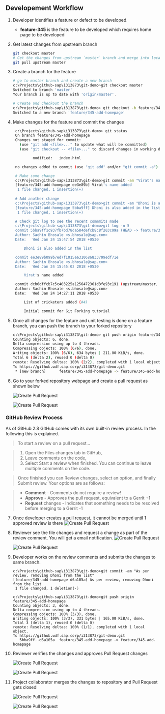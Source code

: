 ## Developement Workflow
1. Developer identifies a feature or defect to be developed.
    - __feature-345__ is the feature to be developed which requires home page to be developed

2. Get latest changes from upstream branch
    ```bash
    git checkout master
    # Get the changes from upstream `master` branch and merge into local master branch
    git pull upstream master
    ```
3. Create a branch for the feature
    ```bash
    # go to master branch and create a new branch
    c:\Projects\github-sap\i313873\git-demo>git checkout master
    Switched to branch 'master'
    Your branch is up to date with 'origin/master'.

    # Create and checkout the branch
    c:\Projects\github-sap\i313873\git-demo> git checkout -b feature/345-add-homepage
    Switched to a new branch 'feature/345-add-homepage'
    ```

4. Make changes for the feature and commit the changes
   ```bash
    c:\Projects\github-sap\i313873\git-demo> git status
    On branch feature/345-add-homepage
    Changes not staged for commit:
      (use "git add <file>..." to update what will be committed)
      (use "git checkout -- <file>..." to discard changes in working directory)

            modified:   index.html

    no changes added to commit (use "git add" and/or "git commit -a")

    # Make some change
    c:\Projects\github-sap\i313873\git-demo>git commit -am "Virat's name added"
    [feature/345-add-homepage ee3e89b] Virat's name added
     1 file changed, 1 insertion(+)
    
    # Add another change
    c:\Projects\github-sap\i313873\git-demo>git commit -am "Dhoni is also added in the list"
    [feature/345-add-homepage 5bba9ff] Dhoni is also added in the list
     1 file changed, 1 insertion(+)

    # Check git log to see the recent commmits made
    c:\Projects\github-sap\i313873\git-demo>git log -n 5
    commit 5bba9ff1c937fb7bd78da584defcb8c8f203c09a (HEAD -> feature/345-add-homepage)
    Author: Sachin Bhosale <s.bhosale@sap.com>
    Date:   Wed Jan 24 15:47:54 2018 +0530

        Dhoni is also added in the list

    commit ee3e89b099b7ed7f1015e6310686833799edf71e
    Author: Sachin Bhosale <s.bhosale@sap.com>
    Date:   Wed Jan 24 15:45:02 2018 +0530

        Virat's name added

    commit dcb6dffcb7c5c403225a1256472361d3fe93c191 (upstream/master, origin/master, origin/HEAD, master)
    Author: Sachin Bhosale <s.bhosale@sap.com>
    Date:   Wed Jan 24 14:27:11 2018 +0530

        List of cricketers added (#4)

        Initial commit for Git Forking tutorial

   ```

5. Once all changes for the feature and unit testing is done on a feature branch, you can push the branch to your forked repository
    ```bash
    c:\Projects\github-sap\i313873\git-demo> git push origin feature/345-add-homepage
    Counting objects: 6, done.
    Delta compression using up to 4 threads.
    Compressing objects: 100% (6/6), done.
    Writing objects: 100% (6/6), 634 bytes | 211.00 KiB/s, done.
    Total 6 (delta 2), reused 0 (delta 0)
    remote: Resolving deltas: 100% (2/2), completed with 1 local object.
    To https://github.wdf.sap.corp/i313873/git-demo.git
     * [new branch]      feature/345-add-homepage -> feature/345-add-homepage
    ```
6. Go to your forked repository webpage and create a pull request as shown below
    
    ![Create Pull Request](contents/images/git-flow/pull-request-view.png) 

    ![Create Pull Request](contents/images/git-flow/pull-request-view2.png)       


### GitHub Review Process
As of GitHub 2.8 GitHub comes with its own built-in review process. In the following this is explained.

>To start a review on a pull request...

>1. Open the Files changes tab in GitHub,
>2. Leave comments on the code,
>3. Select Start a review when finished. You can continue to leave multiple comments on the code.

>Once finished you can Review changes, select an option, and finally Submit review. Your options are as follows:

>* **Comment** - Comments do not require a review!
>* **Approve** - Approves the pull request, equivalent to a Gerrit +1
>* **Request** changes - Indicates that something needs to be resolved before merging to a Gerrit -1


7. Once developer creates a pull request, it cannot be merged until 1 approved review is there
    ![Create Pull Request](contents/images/git-flow/pull-request-view3.png) 


8. Reviewer see the file changes and request a change as part of the review comment. You will get a email notification.
    ![Create Pull Request](contents/images/git-flow/pull-request-view4.png) 

    ![Create Pull Request](contents/images/git-flow/pull-request-view5.png) 


9. Developer works on the review comments and submits the changes to same branch.
    ```
    c:\Projects\github-sap\i313873\git-demo>git commit -am "As per review, removing Dhoni from the list"
    [feature/345-add-homepage d6a105a] As per review, removing Dhoni from the list
     1 file changed, 1 deletion(-)

    c:\Projects\github-sap\i313873\git-demo>git push origin feature/345-add-homepage
    Counting objects: 3, done.
    Delta compression using up to 4 threads.
    Compressing objects: 100% (3/3), done.
    Writing objects: 100% (3/3), 331 bytes | 165.00 KiB/s, done.
    Total 3 (delta 1), reused 0 (delta 0)
    remote: Resolving deltas: 100% (1/1), completed with 1 local object.
    To https://github.wdf.sap.corp/i313873/git-demo.git
       5bba9ff..d6a105a  feature/345-add-homepage -> feature/345-add-homepage
    ```


10. Reviewer verifies the changes and approves Pull Request changes

    ![Create Pull Request](contents/images/git-flow/pull-request-view6.PNG) 

    ![Create Pull Request](contents/images/git-flow/pull-request-view7.png) 

11. Project collaborator merges the changes to repository and Pull Request gets closed

    ![Create Pull Request](contents/images/git-flow/pull-request-view8.png) 

    ![Create Pull Request](contents/images/git-flow/pull-request-view9.png) 
